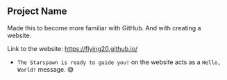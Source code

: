 ## Project Name

Made this to become more familiar with GitHub. And with creating a website.

Link to the website: https://flying20.github.io/

* `The Starspawn is ready to guide you!` on the website acts as a `Hello, World!` message. 😅
